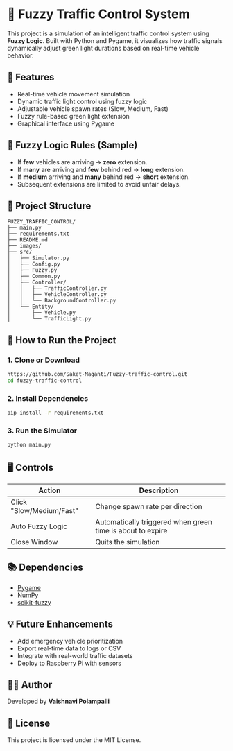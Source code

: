 # 🚦 Fuzzy Traffic Control System

This project is a simulation of an intelligent traffic control system using **Fuzzy Logic**. Built with Python and Pygame, it visualizes how traffic signals dynamically adjust green light durations based on real-time vehicle behavior.

## 📌 Features

- Real-time vehicle movement simulation
- Dynamic traffic light control using fuzzy logic
- Adjustable vehicle spawn rates (Slow, Medium, Fast)
- Fuzzy rule-based green light extension
- Graphical interface using Pygame

## 🧠 Fuzzy Logic Rules (Sample)

- If **few** vehicles are arriving → **zero** extension.
- If **many** are arriving and **few** behind red → **long** extension.
- If **medium** arriving and **many** behind red → **short** extension.
- Subsequent extensions are limited to avoid unfair delays.

## 📁 Project Structure

```
FUZZY_TRAFFIC_CONTROL/
├── main.py
├── requirements.txt
├── README.md
├── images/
├── src/
│   ├── Simulator.py
│   ├── Config.py
│   ├── Fuzzy.py
│   ├── Common.py
│   ├── Controller/
│   │   ├── TrafficController.py
│   │   ├── VehicleController.py
│   │   └── BackgroundController.py
│   └── Entity/
│       ├── Vehicle.py
│       └── TrafficLight.py
```

## 🚀 How to Run the Project

### 1. Clone or Download

```bash
https://github.com/Saket-Maganti/Fuzzy-traffic-control.git
cd fuzzy-traffic-control
```

### 2. Install Dependencies

```bash
pip install -r requirements.txt
```

### 3. Run the Simulator

```bash
python main.py
```

## 🖥️ Controls

| Action | Description |
|--------|-------------|
| Click "Slow/Medium/Fast" | Change spawn rate per direction |
| Auto Fuzzy Logic | Automatically triggered when green time is about to expire |
| Close Window | Quits the simulation |

## 📚 Dependencies

- [Pygame](https://www.pygame.org/)
- [NumPy](https://numpy.org/)
- [scikit-fuzzy](https://pythonhosted.org/scikit-fuzzy/)

## 💡 Future Enhancements

- Add emergency vehicle prioritization
- Export real-time data to logs or CSV
- Integrate with real-world traffic datasets
- Deploy to Raspberry Pi with sensors

## 🧑‍💻 Author

Developed by **Vaishnavi Polampalli**

## 📝 License

This project is licensed under the MIT License.

